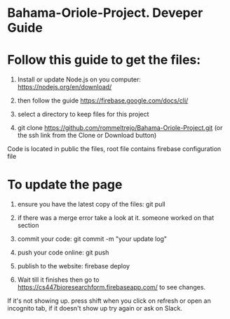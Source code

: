 # Bahama-Oriole-Project. Deveper Guide

# Follow this guide to get the files:
1. Install or update Node.js on you computer: https://nodejs.org/en/download/

2. then follow the guide https://firebase.google.com/docs/cli/

3. select a directory to keep files for this project

4. git clone https://github.com/rommeltrejo/Bahama-Oriole-Project.git (or the ssh link from the Clone or Download button)

  Code is located in public the files, root file contains firebase configuration file

# To update the page 
1. ensure you have the latest copy of the files: git pull

2. if there was a merge error take a look at it. someone worked on that section

3. commit your code: git commit -m "your update log"

4. push your code online: git push

5. publish to the website: firebase deploy

6. Wait till it finishes then go to https://cs447bioresearchform.firebaseapp.com/ to see changes.

  If it's not showing up. press shift when you click on refresh or open an incognito tab, if it doesn't show up try again or ask on Slack.







